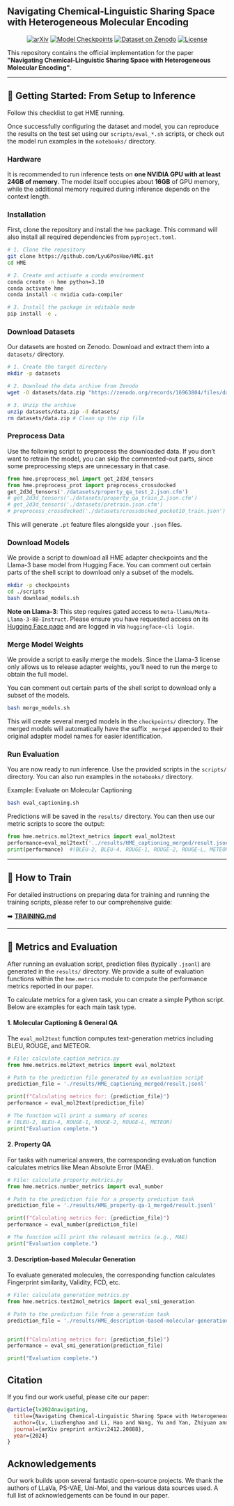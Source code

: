 ## Navigating Chemical-Linguistic Sharing Space with Heterogeneous Molecular Encoding

<div align="center">

[![arXiv](https://img.shields.io/badge/Arxiv-2412.20888-b31b1b.svg?logo=arXiv)](https://arxiv.org/abs/2412.20888)
[![Model Checkpoints](https://img.shields.io/badge/Model-Checkpoints-blue)](https://huggingface.co/collections/GreatCaptainNemo/hme-checkpoints-6772a4b9d3a8d679c97f3bc3)
[![Dataset on Zenodo](https://img.shields.io/badge/Dataset-Zenodo-blue.svg?logo=zenodo)](https://doi.org/10.5281/zenodo.16963804)
[![License](https://img.shields.io/badge/License-Apache%202.0-yellow)](./LICENSE)

</div>

This repository contains the official implementation for the paper **"Navigating Chemical-Linguistic Sharing Space with Heterogeneous Molecular Encoding"**.


---

## 📖 Getting Started: From Setup to Inference

Follow this checklist to get HME running. 

Once successfully configuring the dataset and model, you can reproduce the results on the test set using our `scripts/eval_*.sh` scripts, or check out the model run examples in the `notebooks/` directory.

### Hardware

It is recommended to run inference tests on **one NVIDIA GPU with at least 24GB of memory**. The model itself occupies about **16GB** of GPU memory, while the additional memory required during inference depends on the context length.

### Installation

First, clone the repository and install the `hme` package. This command will also install all required dependencies from `pyproject.toml`.

```bash
# 1. Clone the repository
git clone https://github.com/Lyu6PosHao/HME.git
cd HME

# 2. Create and activate a conda environment
conda create -n hme python=3.10
conda activate hme
conda install -c nvidia cuda-compiler

# 3. Install the package in editable mode
pip install -e .
```

### Download Datasets

Our datasets are hosted on Zenodo. Download and extract them into a `datasets/` directory.

```bash
# 1. Create the target directory
mkdir -p datasets

# 2. Download the data archive from Zenodo
wget -O datasets/data.zip "https://zenodo.org/records/16963804/files/data.zip?download=1"

# 3. Unzip the archive
unzip datasets/data.zip -d datasets/
rm datasets/data.zip # Clean up the zip file
```

### Preprocess Data

Use the following script to preprocess the downloaded data. If you don’t want to retrain the model, you can skip the commented-out parts, since some preprocessing steps are unnecessary in that case.

```python
from hme.preprocess_mol import get_2d3d_tensors
from hme.preprocess_prot import preprocess_crossdocked
get_2d3d_tensors('./datasets/property_qa_test_2.json.cfm')
# get_2d3d_tensors('./datasets/property_qa_train_2.json.cfm')
# get_2d3d_tensors('./datasets/pretrain.json.cfm')
# preprocess_crossdocked('./datasets/crossdocked_pocket10_train.json')
```

This will generate `.pt` feature files alongside your `.json` files.

### Download Models

We provide a script to download all HME adapter checkpoints and the Llama-3 base model from Hugging Face. You can comment out certain parts of the shell script to download only a subset of the models.

```bash
mkdir -p checkpoints
cd ./scripts
bash download_models.sh
```
**Note on Llama-3**: This step requires gated access to `meta-llama/Meta-Llama-3-8B-Instruct`. Please ensure you have requested access on its [Hugging Face page](https://huggingface.co/meta-llama/Meta-Llama-3-8B-Instruct) and are logged in via `huggingface-cli login`.

### Merge Model Weights

We provide a script to easily merge the models. Since the Llama-3 license only allows us to release adapter weights, you’ll need to run the merge to obtain the full model.

You can comment out certain parts of the shell script to download only a subset of the models.

```bash
bash merge_models.sh
```

This will create several merged models in the `checkpoints/` directory. The merged models will automatically have the suffix `_merged` appended to their original adapter model names for easier identification.

### Run Evaluation

You are now ready to run inference. Use the provided scripts in the `scripts/` directory. You can also run examples in the `notebooks/` directory.

Example: Evaluate on Molecular Captioning
```bash
bash eval_captioning.sh
```
Predictions will be saved in the `results/` directory. You can then use our metric scripts to score the output:
```python
from hme.metrics.mol2text_metrics import eval_mol2text
performance=eval_mol2text('../results/HME_captioning_merged/result.jsonl')
print(performance)  #(BLEU-2, BLEU-4, ROUGE-1, ROUGE-2, ROUGE-L, METEOR) will be printed.
```

---

## 📖 How to Train

For detailed instructions on preparing data for training and running the training scripts, please refer to our comprehensive guide:

➡️ **[TRAINING.md](TRAINING.md)**

---

## 📖 Metrics and Evaluation

After running an evaluation script, prediction files (typically `.jsonl`) are generated in the `results/` directory. We provide a suite of evaluation functions within the `hme.metrics` module to compute the performance metrics reported in our paper.


To calculate metrics for a given task, you can create a simple Python script. Below are examples for each main task type.

#### 1. Molecular Captioning & General QA

The `eval_mol2text` function computes text-generation metrics including BLEU, ROUGE, and METEOR.

```python
# File: calculate_caption_metrics.py
from hme.metrics.mol2text_metrics import eval_mol2text

# Path to the prediction file generated by an evaluation script
prediction_file = './results/HME_captioning_merged/result.jsonl'

print(f"Calculating metrics for: {prediction_file}")
performance = eval_mol2text(prediction_file)

# The function will print a summary of scores
# (BLEU-2, BLEU-4, ROUGE-1, ROUGE-2, ROUGE-L, METEOR)
print("Evaluation complete.")

```


#### 2. Property QA

For tasks with numerical answers, the corresponding evaluation function calculates metrics like Mean Absolute Error (MAE).

```python
# File: calculate_property_metrics.py
from hme.metrics.number_metrics import eval_number

# Path to the prediction file for a property prediction task
prediction_file = './results/HME_property-qa-1_merged/result.jsonl'

print(f"Calculating metrics for: {prediction_file}")
performance = eval_number(prediction_file)

# The function will print the relevant metrics (e.g., MAE)
print("Evaluation complete.")
```

#### 3. Description-based Molecular Generation

To evaluate generated molecules, the corresponding function calculates Fingerprint similarity, Validity, FCD, etc.

```python
# File: calculate_generation_metrics.py
from hme.metrics.text2mol_metrics import eval_smi_generation

# Path to the prediction file from a generation task
prediction_file = './results/HME_description-based-molecular-generation_merged/result.jsonl'


print(f"Calculating metrics for: {prediction_file}")
performance = eval_smi_generation(prediction_file)

print("Evaluation complete.")
```



## Citation

If you find our work useful, please cite our paper:
```bibtex
@article{lv2024navigating,
  title={Navigating Chemical-Linguistic Sharing Space with Heterogeneous Molecular Encoding},
  author={Lv, Liuzhenghao and Li, Hao and Wang, Yu and Yan, Zhiyuan and Chen, Zijun and Lin, Zongying and Yuan, Li and Tian, Yonghong},
  journal={arXiv preprint arXiv:2412.20888},
  year={2024}
}
```

## Acknowledgements
Our work builds upon several fantastic open-source projects. We thank the authors of LLaVa, PS-VAE, Uni-Mol, and the various data sources used. A full list of acknowledgements can be found in our paper.
